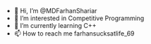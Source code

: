 - 👋 Hi, I’m @MDFarhanShariar
- 👀 I’m interested in Competitive Programming
- 🌱 I’m currently learning C++
- 📫 How to reach me farhansucksatlife_69

<!---
MDFarhanShariar/MDFarhanShariar is a ✨ special ✨ repository because its `README.md` (this file) appears on your GitHub profile.
You can click the Preview link to take a look at your changes.
--->
